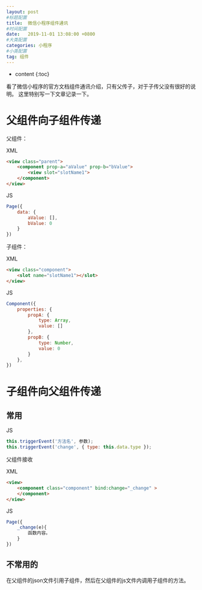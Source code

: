 ```yaml
---
layout: post
#标题配置
title:  微信小程序组件通讯
#时间配置
date:   2019-11-01 13:08:00 +0800
#大类配置
categories: 小程序
#小类配置
tag: 组件
---
```


* content
{:toc}



看了微信小程序的官方文档组件通讯介绍，只有父传子，对于子传父没有很好的说明。
这里特别写一下文章记录一下。

父组件向子组件传递
=========


父组件：

XML
```html
<view class="parent">
    <component prop-a="aValue" prop-b="bValue">
        <view slot="slotName1">
    </component>
</view>
```

JS
```js
Page({
    data: {
        aValue: [],
        bValue: 0
    }
})

```

子组件：

XML
```html
<view class="component"> 
    <slot name="slotName1"></slot>
</view>
```
JS
```js
Component({
    properties: {
        propA: {
            type: Array,
            value: []
        },
        propB: {
            type: Number,
            value: 0
        }
	},
})
```



子组件向父组件传递
========

常用
------
JS

```js
this.triggerEvent('方法名', 参数);
this.triggerEvent('change', { type: this.data.type });
```

父组件接收

XML
```html
<view>
    <component class="component" bind:change="_change" >
    </component>
</view>
```
JS

```js
Page({
    _change(e){
        函数内容。
    }
})
```
不常用的
-----
在父组件的json文件引用子组件，然后在父组件的js文件内调用子组件的方法。

